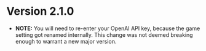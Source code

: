 # Version 2.1.0

- **NOTE:** You will need to re-enter your OpenAI API key, because the game setting got renamed internally. This change was not deemed breaking enough to warrant a new major version.
